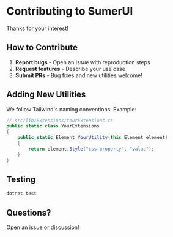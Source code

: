 # Contributing to SumerUI

Thanks for your interest!

## How to Contribute

1. **Report bugs** - Open an issue with reproduction steps
2. **Request features** - Describe your use case
3. **Submit PRs** - Bug fixes and new utilities welcome!

## Adding New Utilities

We follow Tailwind's naming conventions. Example:

```csharp
// src/lib/Extensions/YourExtensions.cs
public static class YourExtensions
{
    public static Element YourUtility(this Element element)
    {
        return element.Style("css-property", "value");
    }
}
```

## Testing

```bash
dotnet test
```

## Questions?

Open an issue or discussion!
